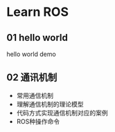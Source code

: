# Learn ROS

## 01 hello world

hello world demo

## 02 通讯机制

- 常用通信机制
- 理解通信机制的理论模型
- 代码方式实现通信机制对应的案例
- ROS种操作命令
